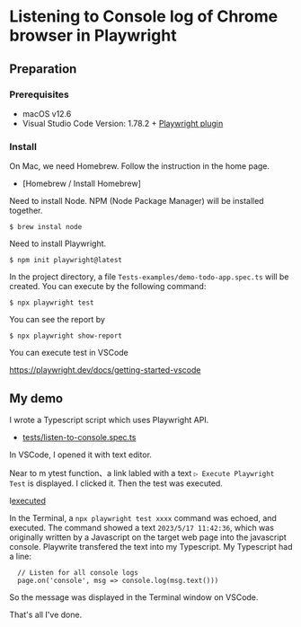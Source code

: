 # Listening to Console log of Chrome browser in Playwright

## Preparation

### Prerequisites

- macOS v12.6
- Visual Studio Code Version: 1.78.2 + [Playwright plugin](https://playwright.dev/docs/getting-started-vscode)

### Install

On Mac, we need Homebrew. Follow the instruction in the home page.

- [Homebrew / Install Homebrew]

Need to install Node. NPM (Node Package Manager) will be installed together.

```
$ brew instal node
```

Need to install Playwright.

```
$ npm init playwright@latest
```

In the project directory, a file `Tests-examples/demo-todo-app.spec.ts` will be created. You can execute by the following command:

```
$ npx playwright test
```

You can see the report by

```
$ npx playwright show-report
```

You can execute test in VSCode

https://playwright.dev/docs/getting-started-vscode


## My demo

I wrote a Typescript script which uses Playwright API.

- [tests/listen-to-console.spec.ts](https://github.com/kazurayam/ListenBrowserConsoleLogInPlaywright/blob/master/tests/listen-to-console.spec.ts)

In VSCode, I opened it with text editor.

Near to m ytest function、a link labled with a text `▷ Execute Playwright Test` is displayed. I clicked it. Then the test was executed.

I[executed]()

In the Terminal, a `npx playwright test xxxx` command was echoed, and executed. The command showed a text `2023/5/17 11:42:36`, which was originally written by a Javascript on the target web page into the javascript console. Playwrite transfered the text into my Typescript. My Typescript had a line:

```
  // Listen for all console logs
  page.on('console', msg => console.log(msg.text()))
```

So the message was displayed in the Terminal window on VSCode.

That's all I've done.

